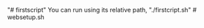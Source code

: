 "# firstscript" 
You can run using its relative path, "./firstcript.sh"
#   w e b s e t u p . s h  
 